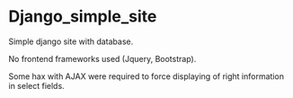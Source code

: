 ﻿# Django_simple_site
Simple django site with database.

No frontend frameworks used (Jquery, Bootstrap).

Some hax with AJAX were required to force displaying of right information in select fields.
